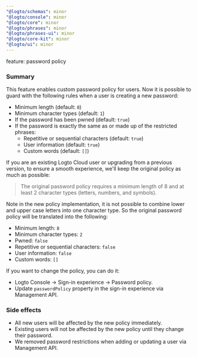 ```yaml
---
"@logto/schemas": minor
"@logto/console": minor
"@logto/core": minor
"@logto/phrases": minor
"@logto/phrases-ui": minor
"@logto/core-kit": minor
"@logto/ui": minor
---
```


feature: password policy

### Summary

This feature enables custom password policy for users. Now it is possible to guard with the following rules when a user is creating a new password:

- Minimum length (default: `8`)
- Minimum character types (default: `1`)
- If the password has been pwned (default: `true`)
- If the password is exactly the same as or made up of the restricted phrases:
  - Repetitive or sequential characters (default: `true`)
  - User information (default: `true`)
  - Custom words (default: `[]`)

If you are an existing Logto Cloud user or upgrading from a previous version, to ensure a smooth experience, we'll keep the original policy as much as possible:

> The original password policy requires a minimum length of 8 and at least 2 character types (letters, numbers, and symbols).

Note in the new policy implementation, it is not possible to combine lower and upper case letters into one character type. So the original password policy will be translated into the following:

- Minimum length: `8`
- Minimum character types: `2`
- Pwned: `false`
- Repetitive or sequential characters: `false`
- User information: `false`
- Custom words: `[]`

If you want to change the policy, you can do it:

- Logto Console -> Sign-in experience -> Password policy.
- Update `passwordPolicy` property in the sign-in experience via Management API.

### Side effects

- All new users will be affected by the new policy immediately.
- Existing users will not be affected by the new policy until they change their password.
- We removed password restrictions when adding or updating a user via Management API.
